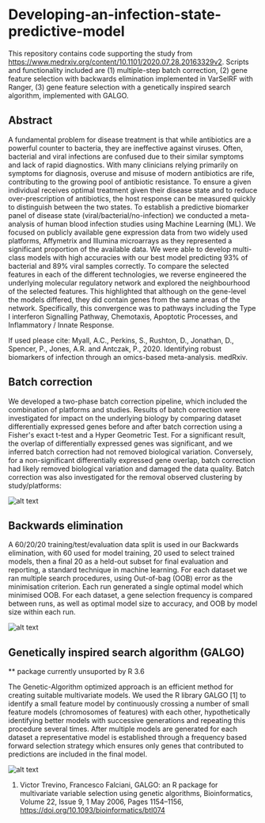 # Developing-an-infection-state-predictive-model

This repository contains code supporting the study from https://www.medrxiv.org/content/10.1101/2020.07.28.20163329v2. Scripts and functionality included are (1) multiple-step batch correction, (2) gene feature selection with backwards elimination implemented in VarSelRF with Ranger, (3) gene feature selection with a genetically inspired search algorithm, implemented with GALGO. 

## Abstract

A fundamental problem for disease treatment is that while antibiotics are a powerful counter to bacteria, they are ineffective against viruses. Often, bacterial and viral infections are confused due to their similar symptoms and lack of rapid diagnostics. With many clinicians relying primarily on symptoms for diagnosis, overuse and misuse of modern antibiotics are rife, contributing to the growing pool of antibiotic resistance. To ensure a given individual receives optimal treatment given their disease state and to reduce over-prescription of antibiotics, the host response can be measured quickly to distinguish between the two states. To establish a predictive biomarker panel of disease state (viral/bacterial/no-infection) we conducted a meta-analysis of human blood infection studies using Machine Learning (ML). We focused on publicly available gene expression data from two widely used platforms, Affymetrix and Illumina microarrays as they represented a significant proportion of the available data. We were able to develop multi-class models with high accuracies with our best model predicting 93% of bacterial and 89% viral samples correctly. To compare the selected features in each of the different technologies, we reverse engineered the underlying molecular regulatory network and explored the neighbourhood of the selected features. This highlighted that although on the gene-level the models differed, they did contain genes from the same areas of the network. Specifically, this convergence was to pathways including the Type I interferon Signalling Pathway, Chemotaxis, Apoptotic Processes, and Inflammatory / Innate Response. 

If used please cite: Myall, A.C., Perkins, S., Rushton, D., Jonathan, D., Spencer, P., Jones, A.R. and Antczak, P., 2020. Identifying robust biomarkers of infection through an omics-based meta-analysis. medRxiv.

## Batch correction

We developed a two-phase batch correction pipeline, which included the combination of platforms and studies. Results of batch correction were investigated for impact on the underlying biology by comparing dataset differentially expressed genes before and after batch correction using a Fisher's exact t-test and a Hyper Geometric Test. For a significant result, the overlap of differentially expressed genes was significant, and we inferred batch correction had not removed biological variation. Conversely, for a non-significant differentially expressed gene overlap, batch correction had likely removed biological variation and damaged the data quality. Batch correction was also investigated for the removal observed clustering by study/platforms:

![alt text](https://raw.githubusercontent.com/ashm97/Developing-an-infection-state-predictive-model/main/images/preview_batch_pca.png) 

## Backwards elimination

A 60/20/20 training/test/evaluation data split is used in our Backwards elimination, with 60 used for model training, 20 used to select trained models, then a final 20 as a held-out subset for final evaluation and reporting, a standard technique in machine learning. For each dataset we ran multiple search procedures, using Out-of-bag (OOB) error as the minimisation criterion. Each run generated a single optimal model which minimised OOB. For each dataset, a gene selection frequency is compared between runs, as well as optimal model size to accuracy, and OOB by model size within each run.

![alt text](https://raw.githubusercontent.com/ashm97/Developing-an-infection-state-predictive-model/main/images/example_backward_elim.png) 

## Genetically inspired search algorithm (GALGO)

** package currently unsuported by R 3.6

The Genetic-Algorithm optimized approach is an efficient method for creating suitable multivariate models. We used the R library GALGO [1] to identify a small feature model by continuously crossing a number of small feature models (chromosomes of features) with each other, hypothetically identifying better models with successive generations and repeating this procedure several times. After multiple models are generated for each dataset a representative model is established through a frequency based forward selection strategy which ensures only genes that contributed to predictions are included in the final model.

![alt text](https://raw.githubusercontent.com/ashm97/Developing-an-infection-state-predictive-model/main/images/galgo_forward_sel.png) 

1. Victor Trevino, Francesco Falciani, GALGO: an R package for multivariate variable selection using genetic algorithms, Bioinformatics, Volume 22, Issue 9, 1 May 2006, Pages 1154–1156, https://doi.org/10.1093/bioinformatics/btl074

